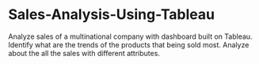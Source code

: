 # Sales-Analysis-Using-Tableau
Analyze sales of a multinational company with dashboard built on Tableau. Identify what are the trends of the products that being sold most. Analyze about the all the sales with different attributes.
